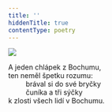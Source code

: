 ```yaml
---
title: ''
hiddenTitle: true
contentType: poetry
---
```


<section>

![](../Images/108.jpg)

A jeden chlápek z Bochumu,  
ten neměl špetku rozumu:  
         brával si do své bryčky  
         čuníka a tři sýčky  
k zlosti všech lidí v Bochumu.

</section>

